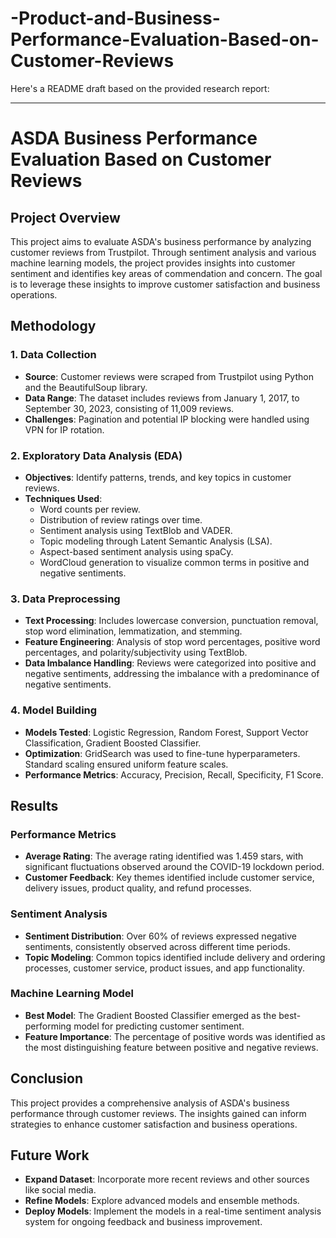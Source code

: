 # -Product-and-Business-Performance-Evaluation-Based-on-Customer-Reviews
Here's a README draft based on the provided research report:

---

# ASDA Business Performance Evaluation Based on Customer Reviews

## Project Overview

This project aims to evaluate ASDA's business performance by analyzing customer reviews from Trustpilot. Through sentiment analysis and various machine learning models, the project provides insights into customer sentiment and identifies key areas of commendation and concern. The goal is to leverage these insights to improve customer satisfaction and business operations.

## Methodology

### 1. **Data Collection**
   - **Source**: Customer reviews were scraped from Trustpilot using Python and the BeautifulSoup library.
   - **Data Range**: The dataset includes reviews from January 1, 2017, to September 30, 2023, consisting of 11,009 reviews.
   - **Challenges**: Pagination and potential IP blocking were handled using VPN for IP rotation.

### 2. **Exploratory Data Analysis (EDA)**
   - **Objectives**: Identify patterns, trends, and key topics in customer reviews.
   - **Techniques Used**:
     - Word counts per review.
     - Distribution of review ratings over time.
     - Sentiment analysis using TextBlob and VADER.
     - Topic modeling through Latent Semantic Analysis (LSA).
     - Aspect-based sentiment analysis using spaCy.
     - WordCloud generation to visualize common terms in positive and negative sentiments.

### 3. **Data Preprocessing**
   - **Text Processing**: Includes lowercase conversion, punctuation removal, stop word elimination, lemmatization, and stemming.
   - **Feature Engineering**: Analysis of stop word percentages, positive word percentages, and polarity/subjectivity using TextBlob.
   - **Data Imbalance Handling**: Reviews were categorized into positive and negative sentiments, addressing the imbalance with a predominance of negative sentiments.

### 4. **Model Building**
   - **Models Tested**: Logistic Regression, Random Forest, Support Vector Classification, Gradient Boosted Classifier.
   - **Optimization**: GridSearch was used to fine-tune hyperparameters. Standard scaling ensured uniform feature scales.
   - **Performance Metrics**: Accuracy, Precision, Recall, Specificity, F1 Score.

## Results

### **Performance Metrics**
   - **Average Rating**: The average rating identified was 1.459 stars, with significant fluctuations observed around the COVID-19 lockdown period.
   - **Customer Feedback**: Key themes identified include customer service, delivery issues, product quality, and refund processes.

### **Sentiment Analysis**
   - **Sentiment Distribution**: Over 60% of reviews expressed negative sentiments, consistently observed across different time periods.
   - **Topic Modeling**: Common topics identified include delivery and ordering processes, customer service, product issues, and app functionality.

### **Machine Learning Model**
   - **Best Model**: The Gradient Boosted Classifier emerged as the best-performing model for predicting customer sentiment.
   - **Feature Importance**: The percentage of positive words was identified as the most distinguishing feature between positive and negative reviews.

## Conclusion

This project provides a comprehensive analysis of ASDA's business performance through customer reviews. The insights gained can inform strategies to enhance customer satisfaction and business operations.

## Future Work
- **Expand Dataset**: Incorporate more recent reviews and other sources like social media.
- **Refine Models**: Explore advanced models and ensemble methods.
- **Deploy Models**: Implement the models in a real-time sentiment analysis system for ongoing feedback and business improvement.

